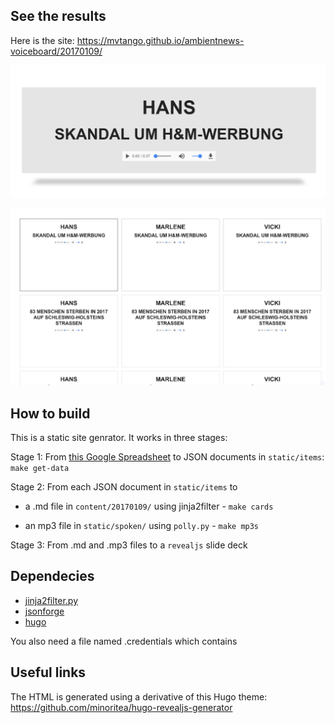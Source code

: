 ## See the results


Here is the site: https://mvtango.github.io/ambientnews-voiceboard/20170109/


![](img/oneslide.png)


![](img/overview.png)


## How to build

This is a static site genrator. It works in three stages:

Stage 1: From [this Google Spreadsheet](https://docs.google.com/spreadsheets/d/1j-ToesOWAD109EWyrFJwrHQNfhKusRlQnADKWeh983Q/edit#gid=0) to JSON documents in `static/items`:  `make get-data`

Stage 2: From each JSON document in `static/items` to 

  - a .md file in `content/20170109/` using jinja2filter - `make cards`
  
  - an mp3 file in `static/spoken/` using `polly.py` - `make mp3s`

 
Stage 3: From .md and .mp3 files to a `revealjs` slide deck


## Dependecies

  - [jinja2filter.py](https://github.com/martinvirtel/jinja2filter.py)
  - [jsonforge](https://bitbucket.org/datenfreunde/jsonforge)
  - [hugo](https://gohugo.io/)


You also need a file named .credentials which contains 

## Useful links

The HTML is generated using a derivative of this Hugo theme:
https://github.com/minoritea/hugo-revealjs-generator
